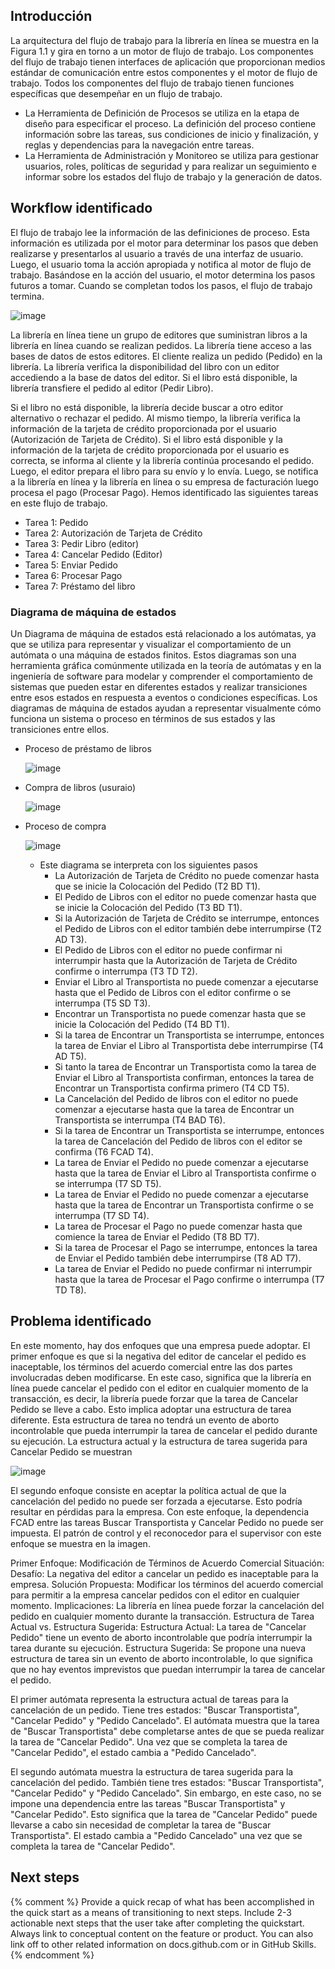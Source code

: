## Introducción

La arquitectura del flujo de trabajo para la librería en línea se muestra en la Figura 1.1 y gira en torno a un motor de flujo de trabajo. Los componentes del flujo de trabajo tienen interfaces de aplicación que proporcionan medios estándar de comunicación entre estos componentes y el motor de flujo de trabajo. Todos los componentes del flujo de trabajo tienen funciones específicas que desempeñar en un flujo de trabajo.

- La Herramienta de Definición de Procesos se utiliza en la etapa de diseño para especificar el proceso. La definición del proceso contiene información sobre las tareas, sus condiciones de inicio y finalización, y reglas y dependencias para la navegación entre tareas.
- La Herramienta de Administración y Monitoreo se utiliza para gestionar usuarios, roles, políticas de seguridad y para realizar un seguimiento e informar sobre los estados del flujo de trabajo y la generación de datos.

## Workflow identificado

El flujo de trabajo lee la información de las definiciones de proceso. Esta información es utilizada por el motor para determinar los pasos que deben realizarse y presentarlos al usuario a través de una interfaz de usuario. Luego, el usuario toma la acción apropiada y notifica al motor de flujo de trabajo. Basándose en la acción del usuario, el motor determina los pasos futuros a tomar. Cuando se completan todos los pasos, el flujo de trabajo termina.

![image](https://github.com/ariadna75m/ProyectoFinal_TDC/assets/83561363/7cd53f8d-db4d-4ab1-87c2-2dbf13a7f7ed)

La librería en línea tiene un grupo de editores que suministran libros a la librería en línea cuando se realizan pedidos. La librería tiene acceso a las bases de datos de estos editores. El cliente realiza un pedido (Pedido) en la librería. La librería verifica la disponibilidad del libro con un editor accediendo a la base de datos del editor. Si el libro está disponible, la librería transfiere el pedido al editor (Pedir Libro). 

Si el libro no está disponible, la librería decide buscar a otro editor alternativo o rechazar el pedido. Al mismo tiempo, la librería verifica la información de la tarjeta de crédito proporcionada por el usuario (Autorización de Tarjeta de Crédito). Si el libro está disponible y la información de la tarjeta de crédito proporcionada por el usuario es correcta, se informa al cliente y la librería continúa procesando el pedido. Luego, el editor prepara el libro para su envío y lo envía. Luego, se notifica a la librería en línea y la librería en línea o su empresa de facturación luego procesa el pago (Procesar Pago). Hemos identificado las siguientes tareas en este flujo de trabajo.

- Tarea 1: Pedido
- Tarea 2: Autorización de Tarjeta de Crédito
- Tarea 3: Pedir Libro (editor)
- Tarea 4: Cancelar Pedido (Editor)
- Tarea 5: Enviar Pedido
- Tarea 6: Procesar Pago
- Tarea 7: Préstamo del libro

### Diagrama de máquina de estados

Un Diagrama de máquina de estados está relacionado a los autómatas, ya que se utiliza para representar y visualizar el comportamiento de un autómata o una máquina de estados finitos. Estos diagramas son una herramienta gráfica comúnmente utilizada en la teoría de autómatas y en la ingeniería de software para modelar y comprender el comportamiento de sistemas que pueden estar en diferentes estados y realizar transiciones entre esos estados en respuesta a eventos o condiciones específicas. Los diagramas de máquina de estados ayudan a representar visualmente cómo funciona un sistema o proceso en términos de sus estados y las transiciones entre ellos.

- Proceso de préstamo de libros
  
  ![image](https://github.com/ariadna75m/ProyectoFinal_TDC/assets/83561363/9ad803c9-9eb4-4b77-8e00-a2359527c003)

- Compra de libros (usuraio)

  ![image](https://github.com/ariadna75m/ProyectoFinal_TDC/assets/83561363/c211284b-deee-4872-a8ce-282c4198ed20)

- Proceso de compra

  ![image](https://github.com/ariadna75m/ProyectoFinal_TDC/assets/83561363/e033d1da-5fb3-4aa6-9daa-40b285473239)

    - Este diagrama se interpreta con los siguientes pasos
      - La Autorización de Tarjeta de Crédito no puede comenzar hasta que se inicie la Colocación del Pedido (T2 BD T1).
      - El Pedido de Libros con el editor no puede comenzar hasta que se inicie la Colocación del Pedido (T3 BD T1).
      - Si la Autorización de Tarjeta de Crédito se interrumpe, entonces el Pedido de Libros con el editor también debe interrumpirse (T2 AD T3).
      - El Pedido de Libros con el editor no puede confirmar ni interrumpir hasta que la Autorización de Tarjeta de Crédito confirme o interrumpa (T3 TD T2).
      - Enviar el Libro al Transportista no puede comenzar a ejecutarse hasta que el Pedido de Libros con el editor confirme o se interrumpa (T5 SD T3).
      - Encontrar un Transportista no puede comenzar hasta que se inicie la Colocación del Pedido (T4 BD T1).
      - Si la tarea de Encontrar un Transportista se interrumpe, entonces la tarea de Enviar el Libro al Transportista debe interrumpirse (T4 AD T5).
      - Si tanto la tarea de Encontrar un Transportista como la tarea de Enviar el Libro al Transportista confirman, entonces la tarea de Encontrar un Transportista confirma primero (T4 CD T5).
      - La Cancelación del Pedido de libros con el editor no puede comenzar a ejecutarse hasta que la tarea de Encontrar un Transportista se interrumpa (T4 BAD T6).
      - Si la tarea de Encontrar un Transportista se interrumpe, entonces la tarea de Cancelación del Pedido de libros con el editor se confirma (T6 FCAD T4).
      - La tarea de Enviar el Pedido no puede comenzar a ejecutarse hasta que la tarea de Enviar el Libro al Transportista confirme o se interrumpa (T7 SD T5).
      - La tarea de Enviar el Pedido no puede comenzar a ejecutarse hasta que la tarea de Encontrar un Transportista confirme o se interrumpa (T7 SD T4).
      - La tarea de Procesar el Pago no puede comenzar hasta que comience la tarea de Enviar el Pedido (T8 BD T7).
      - Si la tarea de Procesar el Pago se interrumpe, entonces la tarea de Enviar el Pedido también debe interrumpirse (T8 AD T7).
      - La tarea de Enviar el Pedido no puede confirmar ni interrumpir hasta que la tarea de Procesar el Pago confirme o interrumpa (T7 TD T8).

## Problema identificado

En este momento, hay dos enfoques que una empresa puede adoptar. El primer enfoque es que si la negativa del editor de cancelar el pedido es inaceptable, los términos del acuerdo comercial entre las dos partes involucradas deben modificarse. En este caso, significa que la librería en línea puede cancelar el pedido con el editor en cualquier momento de la transacción, es decir, la librería puede forzar que la tarea de Cancelar Pedido se lleve a cabo. Esto implica adoptar una estructura de tarea diferente. Esta estructura de tarea no tendrá un evento de aborto incontrolable que pueda interrumpir la tarea de cancelar el pedido durante su ejecución. La estructura actual y la estructura de tarea sugerida para Cancelar Pedido se muestran 

![image](https://github.com/ariadna75m/ProyectoFinal_TDC/assets/83561363/4486eaf6-c464-40e0-92f6-9d5941b93bf9)

El segundo enfoque consiste en aceptar la política actual de que la cancelación del pedido no puede ser forzada a ejecutarse. Esto podría resultar en pérdidas para la empresa. Con este enfoque, la dependencia FCAD entre las tareas Buscar Transportista y Cancelar Pedido no puede ser impuesta. El patrón de control y el reconocedor para el supervisor con este enfoque se muestra en la imagen.

Primer Enfoque: Modificación de Términos de Acuerdo Comercial
Situación:
Desafío: La negativa del editor a cancelar un pedido es inaceptable para la empresa.
Solución Propuesta: Modificar los términos del acuerdo comercial para permitir a la empresa cancelar pedidos con el editor en cualquier momento.
Implicaciones:
La librería en línea puede forzar la cancelación del pedido en cualquier momento durante la transacción.
Estructura de Tarea Actual vs. Estructura Sugerida:
Estructura Actual: La tarea de "Cancelar Pedido" tiene un evento de aborto incontrolable que podría interrumpir la tarea durante su ejecución.
Estructura Sugerida: Se propone una nueva estructura de tarea sin un evento de aborto incontrolable, lo que significa que no hay eventos imprevistos que puedan interrumpir la tarea de cancelar el pedido.

El primer autómata representa la estructura actual de tareas para la cancelación de un pedido. Tiene tres estados: "Buscar Transportista", "Cancelar Pedido" y "Pedido Cancelado". El autómata muestra que la tarea de "Buscar Transportista" debe completarse antes de que se pueda realizar la tarea de "Cancelar Pedido". Una vez que se completa la tarea de "Cancelar Pedido", el estado cambia a "Pedido Cancelado".

El segundo autómata muestra la estructura de tarea sugerida para la cancelación del pedido. También tiene tres estados: "Buscar Transportista", "Cancelar Pedido" y "Pedido Cancelado". Sin embargo, en este caso, no se impone una dependencia entre las tareas "Buscar Transportista" y "Cancelar Pedido". Esto significa que la tarea de "Cancelar Pedido" puede llevarse a cabo sin necesidad de completar la tarea de "Buscar Transportista". El estado cambia a "Pedido Cancelado" una vez que se completa la tarea de "Cancelar Pedido".

## Next steps

{% comment %} 
Provide a quick recap of what has been accomplished in the quick start as a means of transitioning to next steps. Include 2-3 actionable next steps that the user take after completing the quickstart. Always link to conceptual content on the feature or product. You can also link off to other related information on docs.github.com or in GitHub Skills. 
{% endcomment %}
